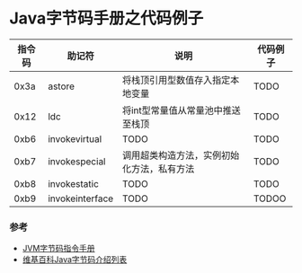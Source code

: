 
# Java字节码手册之代码例子

|指令码|助记符|说明|代码例子|
|--|--|--|--|
|0x3a|astore|将栈顶引用型数值存入指定本地变量|TODO|
|0x12|ldc|将int型常量值从常量池中推送至栈顶|TODO|
|0xb6|invokevirtual|TODO|TODO|
|0xb7|invokespecial|调用超类构造方法，实例初始化方法，私有方法|TODO|
|0xb8|invokestatic|TODO|TODO|
|0xb9|invokeinterface|TODO|TODOO|

### 参考
- [JVM字节码指令手册](https://www.cnblogs.com/xpwi/p/11360692.html)
- [维基百科Java字节码介绍列表](https://en.wikipedia.org/wiki/Java_bytecode_instruction_listings)
